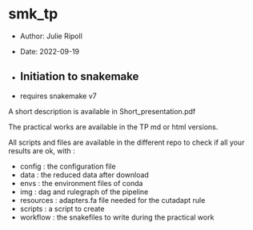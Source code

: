# smk_tp

- Author: Julie Ripoll
- Date: 2022-09-19
  
- ## Initiation to snakemake
- requires snakemake v7

A short description is available in Short_presentation.pdf

The practical works are available in the TP md or html versions.

All scripts and files are available in the different repo to check if all your results are ok, with :
- config : the configuration file
- data : the reduced data after download
- envs : the environment files of conda
- img : dag and rulegraph of the pipeline
- resources : adapters.fa file needed for the cutadapt rule
- scripts : a script to create
- workflow : the snakefiles to write during the practical work
